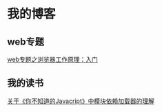 # 我的博客
## web专题
[web专题之浏览器工作原理：入门](https://github.com/chuangwei/blog/issues/2)
## 我的读书
[关于《你不知道的Javacript》中模块依赖加载器的理解](https://github.com/chuangwei/blog/issues/1)

